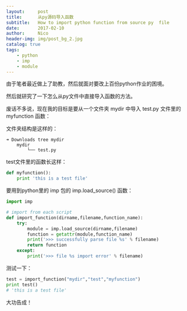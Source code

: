 ```yaml
---
layout:     post
title:      从py源码导入函数
subtitle:   How to import python function from source py  file
date:       2017-02-10
author:     Nico
header-img: img/post_bg_2.jpg
catalog: true
tags:
    - python
    - imp
    - module
---
```


由于笔者最近做上了助教，然后就面对要改上百份python作业的困境。

然后就研究了一下怎么从py文件中直接导入函数的方法。

废话不多说，现在我的目标是要从一个文件夹 mydir 中导入 test.py 文件里的 myfunction 函数：

文件夹结构是这样的：

```shell
➜ Downloads tree mydir
    mydir
        └── test.py
```

test文件里的函数长这样：

```python
def myfunction():
    print 'this is a test file'
```

要用到python里的 imp 包的 imp.load_source() 函数：

```python
import imp

# import from each script
def import_function(dirname,filename,function_name):
    try:
        module = imp.load_source(dirname,filename)
        function = getattr(module,function_name)
        print('>>> successfully parse file %s' % filename)
        return function
    except:
        print('>>> file %s import error' % filename)
```

测试一下：

```python
test = import_function("mydir","test","myfunction")
print test()
# 'this is a test file'
```

大功告成！
